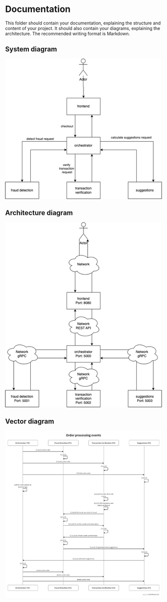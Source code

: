 # Documentation

This folder should contain your documentation, explaining the structure and content of your project. It should also contain your diagrams, explaining the architecture. The recommended writing format is Markdown.

## System diagram
![sytem-diagram](system-diagram.png)

## Architecture diagram
![architecture-diagram](architecture-diagram.png)

## Vector diagram
![vector-diagram](vector-diagram.png)